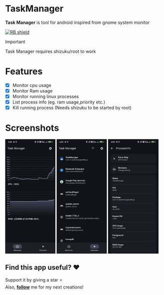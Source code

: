 # TaskManager
**Task Manager** is tool for android inspired from gnome system monitor

[<img src="https://shields.rbtlog.dev/simple/com.rk.taskmanager" alt="RB shield">](https://shields.rbtlog.dev/com.rk.taskmanager)

> [!IMPORTANT]
Task Manager requires shizuku/root to work

# Features
- [x] Monitor cpu usage
- [x] Monitor Ram usage
- [x] Monitor running linux processes
- [x] List process info (eg. ram usage,priority etc.)
- [x] Kill running process (Needs shizuku to be started by root)

# Screenshots
<div>
<img src="fastlane/metadata/android/en-US/images/phoneScreenshots/01.jpg" width="32%" />
  <img src="fastlane/metadata/android/en-US/images/phoneScreenshots/02.jpg" width="32%" />
    <img src="fastlane/metadata/android/en-US/images/phoneScreenshots/03.jpg" width="32%" />
</div>

## Find this app useful? :heart:
Support it by giving a star :star: <br>
Also, **__[follow](https://github.com/Rohitkushvaha01)__** me for my next creations!

